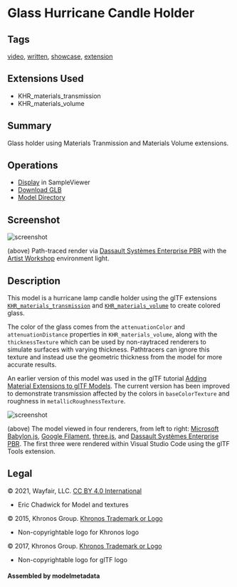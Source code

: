 # Glass Hurricane Candle Holder

## Tags

[video](../Models-video.md), [written](../Models-written.md), [showcase](../Models-showcase.md), [extension](../Models-extension.md)

## Extensions Used

* KHR_materials_transmission
* KHR_materials_volume

## Summary

Glass holder using Materials Tranmission and Materials Volume extensions.

## Operations

* [Display](https://github.khronos.org/glTF-Sample-Viewer-Release/?model=https://raw.GithubUserContent.com/KhronosGroup/glTF-Sample-Assets/main/./Models/GlassHurricaneCandleHolder/glTF-Binary/GlassHurricaneCandleHolder.glb) in SampleViewer
* [Download GLB](https://raw.GithubUserContent.com/KhronosGroup/glTF-Sample-Assets/main/./Models/GlassHurricaneCandleHolder/glTF-Binary/GlassHurricaneCandleHolder.glb)
* [Model Directory](./)

## Screenshot

![screenshot](screenshot/screenshot_large.jpg)

(above) Path-traced render via [Dassault Systèmes Enterprise PBR](https://dassaultsystemes-technology.github.io/dspbr-pt/) with the [Artist Workshop](https://polyhaven.com/a/artist_workshop) environment light.

## Description

This model is a hurricane lamp candle holder using the glTF extensions [`KHR_materials_transmission`](https://github.com/KhronosGroup/glTF/tree/master/extensions/2.0/Khronos/KHR_materials_transmission) and [`KHR_materials_volume`](https://github.com/KhronosGroup/glTF/tree/master/extensions/2.0/Khronos/KHR_materials_volume) to create colored glass. 

The color of the glass comes from the `attenuationColor` and `attenuationDistance` properties in `KHR_materials_volume`, along with the `thicknessTexture` which can be used by non-raytraced renderers to simulate surfaces with varying thickness. Pathtracers can ignore this texture and instead use the geometric thickness from the model for more accurate results.

An earlier version of this model was used in the glTF tutorial [Adding Material Extensions to glTF Models](https://github.com/KhronosGroup/glTF-Tutorials/blob/master/AddingMaterialExtensions/README.md#adding-material-extensions-to-gltf-models). The current version has been improved to demonstrate transmission affected by the colors in `baseColorTexture` and roughness in `metallicRoughnessTexture`. 

![screenshot](screenshot/compare-renderers.jpg)

(above) The model viewed in four renderers, from left to right: [Microsoft Babylon.js](https://github.com/BabylonJS/Babylon.js#babylonjs), [Google Filament](https://github.com/BabylonJS/Babylon.js#babylonjs), [three.js](https://github.com/mrdoob/three.js#threejs), and [Dassault Systèmes Enterprise PBR](https://github.com/DassaultSystemes-Technology/EnterprisePBRShadingModel#enterprise-pbr-shading-model). The first three were rendered within Visual Studio Code using the glTF Tools extension.


## Legal

&copy; 2021, Wayfair, LLC. [CC BY 4.0 International](https://creativecommons.org/licenses/by/4.0/legalcode)

 - Eric Chadwick for Model and textures

&copy; 2015, Khronos Group. [Khronos Trademark or Logo]()

 - Non-copyrightable logo for Khronos logo

&copy; 2017, Khronos Group. [Khronos Trademark or Logo]()

 - Non-copyrightable logo for glTF logo

#### Assembled by modelmetadata